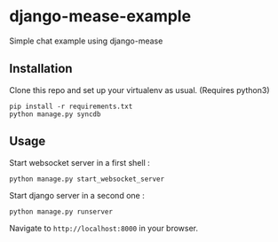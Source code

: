 django-mease-example
====================

Simple chat example using django-mease

Installation
------------

Clone this repo and set up your virtualenv as usual. (Requires python3)

```
pip install -r requirements.txt
python manage.py syncdb
```

Usage
-----

Start websocket server in a first shell :

```
python manage.py start_websocket_server
```

Start django server in a second one :

```
python manage.py runserver
```

Navigate to `http://localhost:8000` in your browser.
